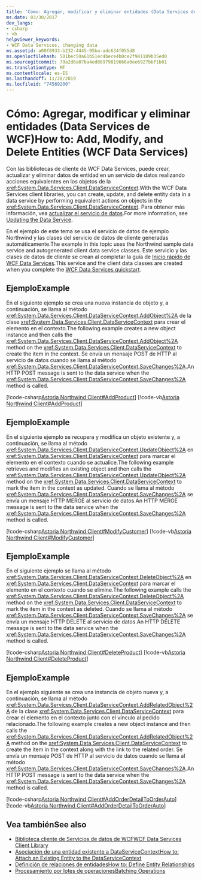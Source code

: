 ```yaml
---
title: 'Cómo: Agregar, modificar y eliminar entidades (Data Services de WCF)'
ms.date: 03/30/2017
dev_langs:
- csharp
- vb
helpviewer_keywords:
- WCF Data Services, changing data
ms.assetid: a00f8933-b232-4445-95ba-adc634f055d8
ms.openlocfilehash: 501bec59a61b51ec4bece4b0ce2f941189b35ed0
ms.sourcegitcommit: 79a2d6a07ba4ed08979819666a0ee6927bbf1b01
ms.translationtype: MT
ms.contentlocale: es-ES
ms.lasthandoff: 11/28/2019
ms.locfileid: "74569200"
---
```

# <a name="how-to-add-modify-and-delete-entities-wcf-data-services"></a><span data-ttu-id="31c9d-102">Cómo: Agregar, modificar y eliminar entidades (Data Services de WCF)</span><span class="sxs-lookup"><span data-stu-id="31c9d-102">How to: Add, Modify, and Delete Entities (WCF Data Services)</span></span>
<span data-ttu-id="31c9d-103">Con las bibliotecas de cliente de WCF Data Services, puede crear, actualizar y eliminar datos de entidad en un servicio de datos realizando acciones equivalentes en los objetos de la <xref:System.Data.Services.Client.DataServiceContext>.</span><span class="sxs-lookup"><span data-stu-id="31c9d-103">With the WCF Data Services client libraries, you can create, update, and delete entity data in a data service by performing equivalent actions on objects in the <xref:System.Data.Services.Client.DataServiceContext>.</span></span> <span data-ttu-id="31c9d-104">Para obtener más información, vea [actualizar el servicio de datos](updating-the-data-service-wcf-data-services.md).</span><span class="sxs-lookup"><span data-stu-id="31c9d-104">For more information, see [Updating the Data Service](updating-the-data-service-wcf-data-services.md).</span></span>  
  
 <span data-ttu-id="31c9d-105">En el ejemplo de este tema se usa el servicio de datos de ejemplo Northwind y las clases del servicio de datos de cliente generadas automáticamente.</span><span class="sxs-lookup"><span data-stu-id="31c9d-105">The example in this topic uses the Northwind sample data service and autogenerated client data service classes.</span></span> <span data-ttu-id="31c9d-106">Este servicio y las clases de datos de cliente se crean al completar la guía de [Inicio rápido de WCF Data Services](quickstart-wcf-data-services.md).</span><span class="sxs-lookup"><span data-stu-id="31c9d-106">This service and the client data classes are created when you complete the [WCF Data Services quickstart](quickstart-wcf-data-services.md).</span></span>  
  
## <a name="example"></a><span data-ttu-id="31c9d-107">Ejemplo</span><span class="sxs-lookup"><span data-stu-id="31c9d-107">Example</span></span>  
 <span data-ttu-id="31c9d-108">En el siguiente ejemplo se crea una nueva instancia de objeto y, a continuación, se llama al método <xref:System.Data.Services.Client.DataServiceContext.AddObject%2A> de la clase <xref:System.Data.Services.Client.DataServiceContext> para crear el elemento en el contexto.</span><span class="sxs-lookup"><span data-stu-id="31c9d-108">The following example creates a new object instance and then calls the <xref:System.Data.Services.Client.DataServiceContext.AddObject%2A> method on the <xref:System.Data.Services.Client.DataServiceContext> to create the item in the context.</span></span> <span data-ttu-id="31c9d-109">Se envía un mensaje POST de HTTP al servicio de datos cuando se llama al método <xref:System.Data.Services.Client.DataServiceContext.SaveChanges%2A>.</span><span class="sxs-lookup"><span data-stu-id="31c9d-109">An HTTP POST message is sent to the data service when the <xref:System.Data.Services.Client.DataServiceContext.SaveChanges%2A> method is called.</span></span>  
  
 [!code-csharp[Astoria Northwind Client#AddProduct](../../../../samples/snippets/csharp/VS_Snippets_Misc/astoria_northwind_client/cs/source.cs#addproduct)]
 [!code-vb[Astoria Northwind Client#AddProduct](../../../../samples/snippets/visualbasic/VS_Snippets_Misc/astoria_northwind_client/vb/source.vb#addproduct)]  
  
## <a name="example"></a><span data-ttu-id="31c9d-110">Ejemplo</span><span class="sxs-lookup"><span data-stu-id="31c9d-110">Example</span></span>  
 <span data-ttu-id="31c9d-111">En el siguiente ejemplo se recupera y modifica un objeto existente y, a continuación, se llama al método <xref:System.Data.Services.Client.DataServiceContext.UpdateObject%2A> en <xref:System.Data.Services.Client.DataServiceContext> para marcar el elemento en el contexto cuando se actualice.</span><span class="sxs-lookup"><span data-stu-id="31c9d-111">The following example retrieves and modifies an existing object and then calls the <xref:System.Data.Services.Client.DataServiceContext.UpdateObject%2A> method on the <xref:System.Data.Services.Client.DataServiceContext> to mark the item in the context as updated.</span></span> <span data-ttu-id="31c9d-112">Cuando se llama al método <xref:System.Data.Services.Client.DataServiceContext.SaveChanges%2A> se envía un mensaje HTTP MERGE al servicio de datos.</span><span class="sxs-lookup"><span data-stu-id="31c9d-112">An HTTP MERGE message is sent to the data service when the <xref:System.Data.Services.Client.DataServiceContext.SaveChanges%2A> method is called.</span></span>  
  
 [!code-csharp[Astoria Northwind Client#ModifyCustomer](../../../../samples/snippets/csharp/VS_Snippets_Misc/astoria_northwind_client/cs/source.cs#modifycustomer)]
 [!code-vb[Astoria Northwind Client#ModifyCustomer](../../../../samples/snippets/visualbasic/VS_Snippets_Misc/astoria_northwind_client/vb/source.vb#modifycustomer)]  
  
## <a name="example"></a><span data-ttu-id="31c9d-113">Ejemplo</span><span class="sxs-lookup"><span data-stu-id="31c9d-113">Example</span></span>  
 <span data-ttu-id="31c9d-114">En el siguiente ejemplo se llama al método <xref:System.Data.Services.Client.DataServiceContext.DeleteObject%2A> en <xref:System.Data.Services.Client.DataServiceContext> para marcar el elemento en el contexto cuando se elimine.</span><span class="sxs-lookup"><span data-stu-id="31c9d-114">The following example calls the <xref:System.Data.Services.Client.DataServiceContext.DeleteObject%2A> method on the <xref:System.Data.Services.Client.DataServiceContext> to mark the item in the context as deleted.</span></span> <span data-ttu-id="31c9d-115">Cuando se llama al método <xref:System.Data.Services.Client.DataServiceContext.SaveChanges%2A> se envía un mensaje HTTP DELETE al servicio de datos.</span><span class="sxs-lookup"><span data-stu-id="31c9d-115">An HTTP DELETE message is sent to the data service when the <xref:System.Data.Services.Client.DataServiceContext.SaveChanges%2A> method is called.</span></span>  
  
 [!code-csharp[Astoria Northwind Client#DeleteProduct](../../../../samples/snippets/csharp/VS_Snippets_Misc/astoria_northwind_client/cs/source.cs#deleteproduct)]
 [!code-vb[Astoria Northwind Client#DeleteProduct](../../../../samples/snippets/visualbasic/VS_Snippets_Misc/astoria_northwind_client/vb/source.vb#deleteproduct)]  
  
## <a name="example"></a><span data-ttu-id="31c9d-116">Ejemplo</span><span class="sxs-lookup"><span data-stu-id="31c9d-116">Example</span></span>  
 <span data-ttu-id="31c9d-117">En el ejemplo siguiente se crea una instancia de objeto nueva y, a continuación, se llama al método <xref:System.Data.Services.Client.DataServiceContext.AddRelatedObject%2A> de la clase <xref:System.Data.Services.Client.DataServiceContext> para crear el elemento en el contexto junto con el vínculo al pedido relacionado.</span><span class="sxs-lookup"><span data-stu-id="31c9d-117">The following example creates a new object instance and then calls the <xref:System.Data.Services.Client.DataServiceContext.AddRelatedObject%2A> method on the <xref:System.Data.Services.Client.DataServiceContext> to create the item in the context along with the link to the related order.</span></span> <span data-ttu-id="31c9d-118">Se envía un mensaje POST de HTTP al servicio de datos cuando se llama al método <xref:System.Data.Services.Client.DataServiceContext.SaveChanges%2A>.</span><span class="sxs-lookup"><span data-stu-id="31c9d-118">An HTTP POST message is sent to the data service when the <xref:System.Data.Services.Client.DataServiceContext.SaveChanges%2A> method is called.</span></span>  
  
 [!code-csharp[Astoria Northwind Client#AddOrderDetailToOrderAuto](../../../../samples/snippets/csharp/VS_Snippets_Misc/astoria_northwind_client/cs/source.cs#addorderdetailtoorderauto)]
 [!code-vb[Astoria Northwind Client#AddOrderDetailToOrderAuto](../../../../samples/snippets/visualbasic/VS_Snippets_Misc/astoria_northwind_client/vb/source.vb#addorderdetailtoorderauto)]  
  
## <a name="see-also"></a><span data-ttu-id="31c9d-119">Vea también</span><span class="sxs-lookup"><span data-stu-id="31c9d-119">See also</span></span>

- [<span data-ttu-id="31c9d-120">Biblioteca cliente de Servicios de datos de WCF</span><span class="sxs-lookup"><span data-stu-id="31c9d-120">WCF Data Services Client Library</span></span>](wcf-data-services-client-library.md)
- [<span data-ttu-id="31c9d-121">Asociación de una entidad existente a DataServiceContext</span><span class="sxs-lookup"><span data-stu-id="31c9d-121">How to: Attach an Existing Entity to the DataServiceContext</span></span>](attach-an-existing-entity-to-dc-wcf-data.md)
- [<span data-ttu-id="31c9d-122">Definición de relaciones de entidades</span><span class="sxs-lookup"><span data-stu-id="31c9d-122">How to: Define Entity Relationships</span></span>](how-to-define-entity-relationships-wcf-data-services.md)
- [<span data-ttu-id="31c9d-123">Procesamiento por lotes de operaciones</span><span class="sxs-lookup"><span data-stu-id="31c9d-123">Batching Operations</span></span>](batching-operations-wcf-data-services.md)
